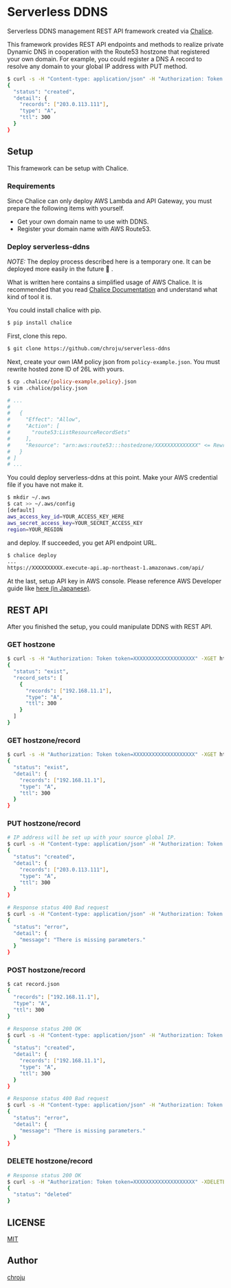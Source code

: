 Serverless DDNS
===============

Serverless DDNS management REST API framework created via [Chalice](https://github.com/aws/chalice).

This framework provides REST API endpoints and methods to realize private Dynamic DNS in cooperation with the Route53 hostzone that registered your own domain. For example, you could register a DNS A record to resolve any domain to your global IP address with PUT method.

```bash
$ curl -s -H "Content-type: application/json" -H "Authorization: Token token=XXXXXXXXXXXXXXXXXXXX" -XPUT http://your-url/hostzone/myhome.example.net
{
  "status": "created",
  "detail": {
    "records": ["203.0.113.111"],
    "type": "A",
    "ttl": 300
  }
}
```


Setup
-----

This framework can be setup with Chalice.

### Requirements

Since Chalice can only deploy AWS Lambda and API Gateway, you must prepare the following items with yourself.

* Get your own domain name to use with DDNS.
* Register your domain name with AWS Route53.

### Deploy serverless-ddns

*NOTE:* The deploy process described here is a temporary one. It can be deployed more easily in the future :bow: .

What is written here contains a simplified usage of AWS Chalice. It is recommended that you read [Chalice Documentation](http://chalice.readthedocs.io/en/latest/quickstart.html) and understand what kind of tool it is.

You could install chalice with pip.

```bash
$ pip install chalice
```

First, clone this repo.

```bash
$ git clone https://github.com/chroju/serverless-ddns
```

Next, create your own IAM policy json from `policy-example.json`. You must rewrite hosted zone ID of 26L with yours.

```bash
$ cp .chalice/{policy-example,policy}.json
$ vim .chalice/policy.json

# ...
#
#   {
#     "Effect": "Allow",
#     "Action": [
#       "route53:ListResourceRecordSets"
#     ],
#     "Resource": "arn:aws:route53:::hostedzone/XXXXXXXXXXXXXX" <= Rewrite here.
#   }
# ]
# ...
```

You could deploy serverless-ddns at this point. Make your AWS credential file if you have not make it.

```bash
$ mkdir ~/.aws
$ cat >> ~/.aws/config
[default]
aws_access_key_id=YOUR_ACCESS_KEY_HERE
aws_secret_access_key=YOUR_SECRET_ACCESS_KEY
region=YOUR_REGION
```

and deploy. If succeeded, you get API endpoint URL.

```bash
$ chalice deploy
...
https://XXXXXXXXXX.execute-api.ap-northeast-1.amazonaws.com/api/
```

At the last, setup API key in AWS console. Please reference AWS Developer guide like [here (in Japanese)](http://docs.aws.amazon.com/ja_jp/apigateway/latest/developerguide/api-gateway-setup-api-key-with-restapi.html).


REST API
--------

After you finished the setup, you could manipulate DDNS with REST API.

### GET hostzone

```bash
$ curl -s -H "Authorization: Token token=XXXXXXXXXXXXXXXXXXXX" -XGET http://your-url/hostzone
{
  "status": "exist",
  "record_sets": [
    {
      "records": ["192.168.11.1"],
      "type": "A",
      "ttl": 300
    }
  ]
}
```

### GET hostzone/record

```bash
$ curl -s -H "Authorization: Token token=XXXXXXXXXXXXXXXXXXXX" -XGET http://your-url/hostzone/record
{
  "status": "exist",
  "detail": {
    "records": ["192.168.11.1"],
    "type": "A",
    "ttl": 300
  }
}
```

### PUT hostzone/record

```bash
# IP address will be set up with your source global IP.
$ curl -s -H "Content-type: application/json" -H "Authorization: Token token=XXXXXXXXXXXXXXXXXXXX" -XPUT http://your-url/hostzone/record
{
  "status": "created",
  "detail": {
    "records": ["203.0.113.111"],
    "type": "A",
    "ttl": 300
  }
}

# Response status 400 Bad request
$ curl -s -H "Content-type: application/json" -H "Authorization: Token token=XXXXXXXXXXXXXXXXXXXX" -XPUT http://your-url/hostzone/record
{
  "status": "error",
  "detail": {
    "message": "There is missing parameters."
  }
}
```

### POST hostzone/record

```bash
$ cat record.json
{
  "records": ["192.168.11.1"],
  "type": "A",
  "ttl": 300
}

# Response status 200 OK
$ curl -s -H "Content-type: application/json" -H "Authorization: Token token=XXXXXXXXXXXXXXXXXXXX" -XPUT http://your-url/hostzone/record -d @record.json
{
  "status": "created",
  "detail": {
    "records": ["192.168.11.1"],
    "type": "A",
    "ttl": 300
  }
}

# Response status 400 Bad request
$ curl -s -H "Content-type: application/json" -H "Authorization: Token token=XXXXXXXXXXXXXXXXXXXX" -XPUT http://your-url/hostzone/record -d @record.json
{
  "status": "error",
  "detail": {
    "message": "There is missing parameters."
  }
}
```

### DELETE hostzone/record

```bash
# Response status 200 OK
$ curl -s -H "Authorization: Token token=XXXXXXXXXXXXXXXXXXXX" -XDELETE http://your-url/hostzone/record
{
  "status": "deleted"
}
```


LICENSE
-------

[MIT](https://github.com/chroju/serverless-ddns/blob/master/LICENSE)


Author
------

[chroju](https://chroju.net)

